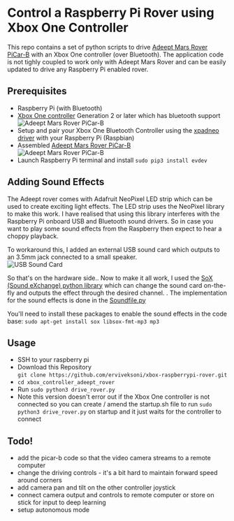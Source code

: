 # Control a Raspberry Pi Rover using Xbox One Controller

This repo contains a set of python scripts to drive [Adeept Mars Rover PiCar-B](https://www.adeept.com/adeept-mars-rover-picar-b-wifi-smart-robot-car-kit-for-raspberry-pi-3-model-b-b-2b-speech-recognition-opencv-target-tracking-stem-kit_p0117_s0030.html) with an Xbox One controller (over Bluetooth).
The application code is not tighly coupled to work only with Adeept Mars Rover and can be easily updated to drive any Raspberry Pi enabled rover.

## Prerequisites

- Raspberry Pi (with Bluetooth)
- [Xbox One controller](https://www.microsoft.com/en-us/p/xbox-wireless-controller/8t2d538wc7mn?cid=msft_web_collection&activetab=pivot%3aoverviewtab) Generation 2 or later which has bluetooth support
<br/>![Adeept Mars Rover PiCar-B](/images/controller.jpg)
- Setup and pair your Xbox One Bluetooth Controller using the [xpadneo driver](https://github.com/atar-axis/xpadneo/tree/master/docs) with your Raspberry Pi (Raspbian)
- Assembled [Adeept Mars Rover PiCar-B](https://www.adeept.com/adeept-mars-rover-picar-b-wifi-smart-robot-car-kit-for-raspberry-pi-3-model-b-b-2b-speech-recognition-opencv-target-tracking-stem-kit_p0117_s0030.html)
<br/>![Adeept Mars Rover PiCar-B](/images/rover.jpg)
- Launch  Raspberry Pi terminal and install `sudo pip3 install evdev`

## Adding Sound Effects
The Adeept rover comes with Adafruit NeoPixel LED strip which can be used to create exciting light effects. The LED strip uses the NeoPixel library to make this work. I have realised that using this library interferes with the Raspberry Pi onboard USB and Bluetooth sound drivers. So in case you want to play some sound effects from the Raspberry then expect to hear a choppy playback.    

To workaround this, I added an external USB sound card which outputs to an 3.5mm jack connected to a small speaker. 
<br/>![USB Sound Card](/images/sound_card.jpg)

So that's on the hardware side.. Now to make it all work, I used the [SoX (Sound eXchange) python library](http://www.python-exemplary.com/index_en.php?inhalt_links=navigation_en.inc.php&inhalt_mitte=raspi/en/sound.inc.php) which can change the sound card on-the-fly and outputs the effect through the desired channel. . 
The implementation for the sound effects is done in the [Soundfile.py](https://github.com/erviveksoni/xbox-raspberrypi-rover/blob/master/soundplayer.py)

You'll need to install these packages to enable the sound effects in the code base:
`sudo apt-get install sox libsox-fmt-mp3 mp3`


## Usage

* SSH to your raspberry pi  
* Download this Repository  
  `git clone https://github.com/erviveksoni/xbox-raspberrypi-rover.git`
* `cd xbox_controller_adeept_rover`
* Run `sudo python3 drive_rover.py`
* Note this version doesn't error out if the Xbox One controller is not connected so you can create / amend the startup.sh file to run `sudo python3 drive_rover.py` on startup and it just waits for the controller to connect

## Todo!

* add the picar-b code so that the video camera streams to a remote computer
* change the driving controls - it's a bit hard to maintain forward speed around corners
* add camera pan and tilt on the other controller joystick
* connect camera output and controls to remote computer or store on stick for input to deep learning
* setup autonomous mode